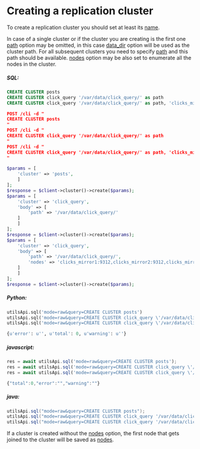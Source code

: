 # Creating a replication cluster 

<!-- example creating a replication cluster 1 -->
To create a replication cluster you should set at least its [name](../../Creating_a_cluster/Setting_up_replication/Setting_up_replication.md#name).

In case of a single cluster or if the cluster you are creating is the first one [path](../../Creating_a_cluster/Setting_up_replication/Setting_up_replication.md#path) option may be  omitted, in this case [data_dir](../../Server_settings/Searchd.md#data_dir) option will be used as the cluster path. For all subsequent clusters you need to specify [path](../../Creating_a_cluster/Setting_up_replication/Setting_up_replication.md#path) and this path should be available. [nodes](../../Creating_a_cluster/Setting_up_replication/Setting_up_replication.md#nodes) option may be also set to enumerate all the nodes in the cluster.


<!-- intro -->
##### SQL:

<!-- request SQL -->

```sql
CREATE CLUSTER posts
CREATE CLUSTER click_query '/var/data/click_query/' as path
CREATE CLUSTER click_query '/var/data/click_query/' as path, 'clicks_mirror1:9312,clicks_mirror2:9312,clicks_mirror3:9312' as nodes
```

<!-- request HTTP -->

```json
POST /cli -d "
CREATE CLUSTER posts
"
POST /cli -d "
CREATE CLUSTER click_query '/var/data/click_query/' as path
"
POST /cli -d "
CREATE CLUSTER click_query '/var/data/click_query/' as path, 'clicks_mirror1:9312,clicks_mirror2:9312,clicks_mirror3:9312' as nodes
"
```

<!-- request PHP -->

```php
$params = [
    'cluster' => 'posts',
    ]
];
$response = $client->cluster()->create($params);
$params = [
    'cluster' => 'click_query',
    'body' => [
        'path' => '/var/data/click_query/'
    ]    
    ]
];
$response = $client->cluster()->create($params);
$params = [
    'cluster' => 'click_query',
    'body' => [
        'path' => '/var/data/click_query/',
        'nodes' => 'clicks_mirror1:9312,clicks_mirror2:9312,clicks_mirror3:9312'
    ]    
    ]
];
$response = $client->cluster()->create($params);
```
<!-- intro -->
##### Python:

<!-- request Python -->

```python
utilsApi.sql('mode=raw&query=CREATE CLUSTER posts')
utilsApi.sql('mode=raw&query=CREATE CLUSTER click_query \'/var/data/click_query/\' as path')
utilsApi.sql('mode=raw&query=CREATE CLUSTER click_query \'/var/data/click_query/\' as path, \'clicks_mirror1:9312,clicks_mirror2:9312,clicks_mirror3:9312\' as nodes')

```

<!-- response Python -->
```python
{u'error': u'', u'total': 0, u'warning': u''}
```
<!-- intro -->
##### javascript:

<!-- request javascript -->

```javascript
res = await utilsApi.sql('mode=raw&query=CREATE CLUSTER posts');
res = await utilsApi.sql('mode=raw&query=CREATE CLUSTER click_query \'/var/data/click_query/\' as path');
res = await utilsApi.sql('mode=raw&query=CREATE CLUSTER click_query \'/var/data/click_query/\' as path, \'clicks_mirror1:9312,clicks_mirror2:9312,clicks_mirror3:9312\' as nodes');
```

<!-- response javascript -->
```javascript
{"total":0,"error":"","warning":""}
```

<!-- intro -->
##### java:

<!-- request Java -->

```java
utilsApi.sql("mode=raw&query=CREATE CLUSTER posts");
utilsApi.sql("mode=raw&query=CREATE CLUSTER click_query '/var/data/click_query/' as path");
utilsApi.sql("mode=raw&query=CREATE CLUSTER click_query '/var/data/click_query/' as path, 'clicks_mirror1:9312,clicks_mirror2:9312,clicks_mirror3:9312' as nodes");
```
<!-- end -->

If a cluster is created without the [nodes](../../Creating_a_cluster/Setting_up_replication/Setting_up_replication.md#nodes) option, the first node that gets joined to the cluster will be saved as [nodes](../../Creating_a_cluster/Setting_up_replication/Setting_up_replication.md#nodes).

